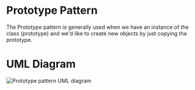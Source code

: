 # Prototype Pattern

The Prototype pattern is generally used when we have an instance of the class (prototype) and we'd like to create new objects by just copying the prototype.

# UML Diagram
![Prototype pattern UML diagram](https://github.com/javamultiplex/clean-code-principles-and-patterns/blob/master/src/main/java/com/javamultiplex/pattern/creational/uml/Prototype_Design_Pattern_UML.jpg)
